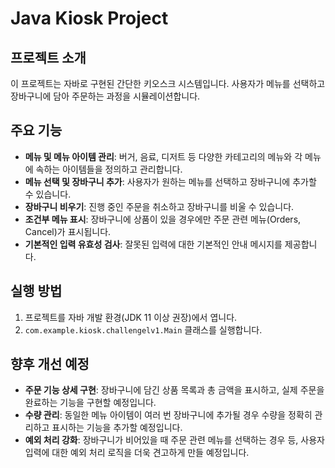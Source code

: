 # Java Kiosk Project

## 프로젝트 소개
이 프로젝트는 자바로 구현된 간단한 키오스크 시스템입니다. 사용자가 메뉴를 선택하고 장바구니에 담아 주문하는 과정을 시뮬레이션합니다.

## 주요 기능
- **메뉴 및 메뉴 아이템 관리**: 버거, 음료, 디저트 등 다양한 카테고리의 메뉴와 각 메뉴에 속하는 아이템들을 정의하고 관리합니다.
- **메뉴 선택 및 장바구니 추가**: 사용자가 원하는 메뉴를 선택하고 장바구니에 추가할 수 있습니다.
- **장바구니 비우기**: 진행 중인 주문을 취소하고 장바구니를 비울 수 있습니다.
- **조건부 메뉴 표시**: 장바구니에 상품이 있을 경우에만 주문 관련 메뉴(Orders, Cancel)가 표시됩니다.
- **기본적인 입력 유효성 검사**: 잘못된 입력에 대한 기본적인 안내 메시지를 제공합니다.
## 실행 방법
1.  프로젝트를 자바 개발 환경(JDK 11 이상 권장)에서 엽니다.
2.  `com.example.kiosk.challengelv1.Main` 클래스를 실행합니다.

## 향후 개선 예정
- **주문 기능 상세 구현**: 장바구니에 담긴 상품 목록과 총 금액을 표시하고, 실제 주문을 완료하는 기능을 구현할 예정입니다.
- **수량 관리**: 동일한 메뉴 아이템이 여러 번 장바구니에 추가될 경우 수량을 정확히 관리하고 표시하는 기능을 추가할 예정입니다.
- **예외 처리 강화**: 장바구니가 비어있을 때 주문 관련 메뉴를 선택하는 경우 등, 사용자 입력에 대한 예외 처리 로직을 더욱 견고하게 만들 예정입니다.